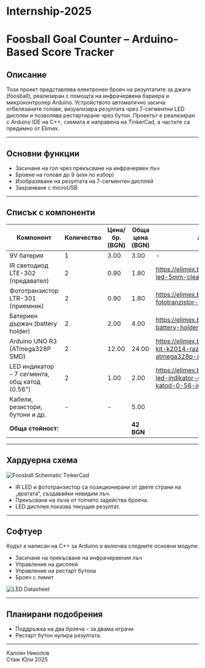 # Internship-2025

# Foosball Goal Counter – Arduino-Based Score Tracker

## Описание

Този проект представлява електронен брояч на резултатите за джаги (foosball), реализиран с помощта на инфрачервена бариера и микроконтролер Arduino.
Устройството автоматично засича отбелязаните голове, визуализира резултата чрез 7-сегментни LED дисплеи и позволява рестартиране чрез бутон.
Проектът е реализиран с Arduino IDE на C++, схемата е направена на TinkerCad, а частите са предимно от Elimex.

---

## Основни функции

- Засичане на гол чрез прекъсване на инфрачервен лъч
- Броене на голове до 9 (или по избор)
- Изобразяване на резултата на 7-сегментен дисплей
- Захранване с microUSB

---

## Списък с компоненти

| Компонент                                     | Количество | Цена/бр. (BGN) | Обща цена (BGN)  | Линк                                                |
|-----------------------------------------------|------------|----------------|------------------|-----------------------------------------------------|
| 9V батерия                                    | 1          | 3.00           | 3.00             | -                                                   |
| IR светодиод LTE-302 (предавател)             | 2          | 0.90           | 1.80             | https://elimex.bg/product/21766-led-5mm-clear-uv-395-400nm |
| Фототранзистор LTR-301  (приемник)            | 2          | 0.90           | 1.80             | https://elimex.bg/product/94306-fototranzistor-tcut1300x01 |
| Батериен държач (battery holder)              | 2          | 2.00           | 4.00             | https://elimex.bg/product/94047-battery-holder-smt-thm-18650 |
| Arduino UNO R3 (ATmega328P SMD)               | 2          | 12.00          | 24.00            | https://elimex.bg/product/71201-kit-k2014-razvoyna-platka-s-atmega328p-smd-usb-b |
| LED индикатор – 7 сегмента, общ катод (0.56") | 2          | 1.00           | 2.00             | https://elimex.bg/product/80818-led-indikator-4082-obsht-katod-0-56-inch |
| Кабели, резистори, бутони и др.               | -          | -              | 5.00             |                                                     |
| **Обща стойност:**                            |            |                | **42 BGN**       |                                                     |

---

## Хардуерна схема
![Foosball Schematic TinkerCad](https://i.imgur.com/N6iahbR.jpeg)

- IR LED и фототранзистор са позиционирани от двете страни на „вратата“, създавайки невидим лъч.
- Прекъсване на лъча от топчето задейства брояча.
- LED дисплея показва текущия резултат.

---

## Софтуер

Кодът е написан на C++ за Arduino и включва следните основни модули:
- Засичане на прекъсване на инфрачервения лъч
- Управление на дисплей
- Управление на рестарт бутона
- Брояч с лимит

![LED Datasheet](https://i.imgur.com/tjGAN19.png)

---

## Планирани подобрения

- Поддръжка на два брояча – за двама играчи
- Рестарт бутон нулира резултата.
  
---

Калоян Николов  
Стаж Юли 2025  
